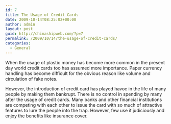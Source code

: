 ```yaml
---
id: 7
title: The Usage of Credit Cards
date: 2009-10-14T08:25:02+00:00
author: admin
layout: post
guid: http://chinashipweb.com/?p=7
permalink: /2009/10/14/the-usage-of-credit-cards/
categories:
  - General
---
```

When the usage of plastic money has become more common in the present day world credit cards too has assumed more importance. Paper currency handling has become difficult for the obvious reason like volume and circulation of fake notes.

However, the introduction of credit card has played havoc in the life of many people by making them bankrupt. There is no control in spending by many after the usage of credit cards. Many banks and other financial institutions are competing with each other to issue the card with so much of attractive features to lure the people into the trap. However, few use it judiciously and enjoy the benefits like insurance cover.